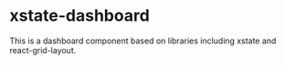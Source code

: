 # xstate-dashboard

This is a dashboard component based on libraries including xstate and react-grid-layout.
